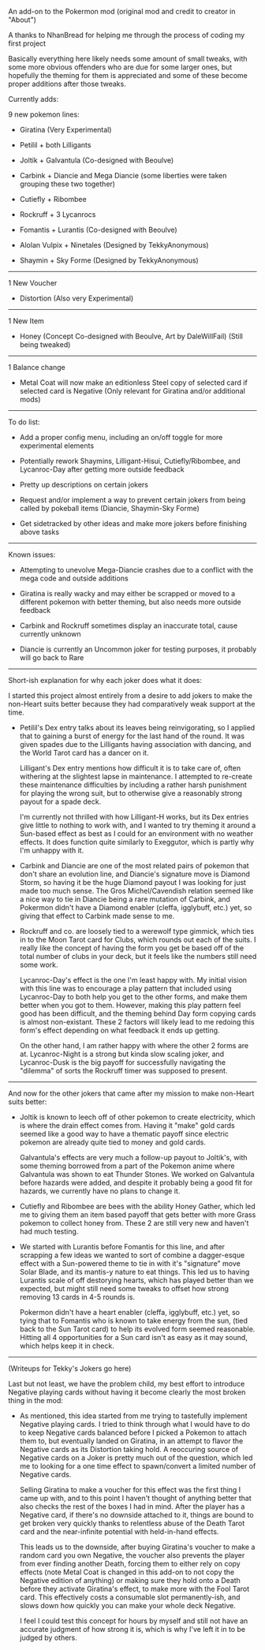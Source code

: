 An add-on to the Pokermon mod (original mod and credit to creator in "About")

A thanks to NhanBread for helping me through the process of coding my first project

Basically everything here likely needs some amount of small tweaks, with some more obvious offenders who are due for some larger ones, but hopefully
the theming for them is appreciated and some of these become proper additions after those tweaks.

Currently adds:

  9 new pokemon lines:

  - Giratina (Very Experimental)

  - Petilil + both Lilligants

  - Joltik + Galvantula (Co-designed with Beoulve)

  - Carbink + Diancie and Mega Diancie (some liberties were taken grouping these two together)

  - Cutiefly + Ribombee

  - Rockruff + 3 Lycanrocs

  - Fomantis + Lurantis (Co-designed with Beoulve)

  - Alolan Vulpix + Ninetales (Designed by TekkyAnonymous)

  - Shaymin + Sky Forme (Designed by TekkyAnonymous)

---
  
  1 New Voucher
  
  - Distortion (Also very Experimental)

---
  
  1 New Item

  - Honey (Concept Co-designed with Beoulve, Art by DaleWillFail) (Still being tweaked)

---
  
  1 Balance change

  - Metal Coat will now make an editionless Steel copy of selected card if selected card is Negative (Only relevant for Giratina and/or additional mods)

---

To do list:

  - Add a proper config menu, including an on/off toggle for more experimental elements

  - Potentially rework Shaymins, Lilligant-Hisui, Cutiefly/Ribombee, and Lycanroc-Day after getting more outside feedback

  - Pretty up descriptions on certain jokers

  - Request and/or implement a way to prevent certain jokers from being called by pokeball items (Diancie, Shaymin-Sky Forme)

  - Get sidetracked by other ideas and make more jokers before finishing above tasks

---

Known issues:

  - Attempting to unevolve Mega-Diancie crashes due to a conflict with the mega code and outside additions

  - Giratina is really wacky and may either be scrapped or moved to a different pokemon with better theming, but also needs more outside feedback

  - Carbink and Rockruff sometimes display an inaccurate total, cause currently unknown

  - Diancie is currently an Uncommon joker for testing purposes, it probably will go back to Rare

---

Short-ish explanation for why each joker does what it does:

  I started this project almost entirely from a desire to add jokers to make the non-Heart suits better because they had comparatively weak support at the time.

  - Petilil's Dex entry talks about its leaves being reinvigorating, so I applied that to gaining a burst of energy for the last hand of the round. It was given spades
    due to the Lilligants having association with dancing, and the World Tarot card has a dancer on it.

    Lilligant's Dex entry mentions how difficult it is to take care of, often withering at the slightest lapse in maintenance. I attempted to re-create these maintenance
    difficulties by including a rather harsh punishment for playing the wrong suit, but to otherwise give a reasonably strong payout for a spade deck.

    I'm currently not thrilled with how Lilligant-H works, but its Dex entries give little to nothing to work with, and I wanted to try theming it around a Sun-based effect
    as best as I could for an environment with no weather effects. It does function quite similarly to Exeggutor, which is partly why I'm unhappy with it.

  - Carbink and Diancie are one of the most related pairs of pokemon that don't share an evolution line, and Diancie's signature move is Diamond Storm, so having it be
    the huge Diamond payout I was looking for just made too much sense. The Gros Michel/Cavendish relation seemed like a nice way to tie in Diancie being a rare
    mutation of Carbink, and Pokermon didn't have a Diamond enabler (cleffa, igglybuff, etc.) yet, so giving that effect to Carbink made sense to me.

  - Rockruff and co. are loosely tied to a werewolf type gimmick, which ties in to the Moon Tarot card for Clubs, which rounds out each of the suits. I really like the 
    concept of having the form you get be based off of the total number of clubs in your deck, but it feels like the numbers still need some work.

    Lycanroc-Day's effect is the one I'm least happy with. My initial vision with this line was to encourage a play pattern that included using Lycanroc-Day
    to both help you get to the other forms, and make them better when you got to them. However, making this play pattern feel good has been difficult, and the theming
    behind Day form copying cards is almost non-existant. These 2 factors will likely lead to me redoing this form's effect depending on what feedback it ends up getting.

    On the other hand, I am rather happy with where the other 2 forms are at. Lycanroc-Night is a strong but kinda slow scaling joker, and Lycanroc-Dusk is the
    big payoff for successfully navigating the "dilemma" of sorts the Rockruff timer was supposed to present.

---

And now for the other jokers that came after my mission to make non-Heart suits better:

  - Joltik is known to leech off of other pokemon to create electricity, which is where the drain effect comes from. Having it "make" gold cards seemed like a good way
    to have a thematic payoff since electric pokemon are already quite tied to money and gold cards.

    Galvantula's effects are very much a follow-up payout to Joltik's, with some theming borrowed from a part of the Pokemon anime where Galvantula was shown to eat
    Thunder Stones. We worked on Galvantula before hazards were added, and despite it probably being a good fit for hazards, we currently have no plans to change it.

  - Cutiefly and Ribombee are bees with the ability Honey Gather, which led me to giving them an item based payoff that gets better with more Grass pokemon to collect
    honey from. These 2 are still very new and haven't had much testing.

  - We started with Lurantis before Fomantis for this line, and after scrapping a few ideas we wanted to sort of combine a dagger-esque effect with a Sun-powered theme 
    to tie in with it's "signature" move Solar Blade, and its mantis-y nature to eat things. This led us to having Lurantis scale of off destorying hearts, which has
    played better than we expected, but might still need some tweaks to offset how strong removing 13 cards in 4-5 rounds is.

    Pokermon didn't have a heart enabler (cleffa, igglybuff, etc.) yet, so tying that to Fomantis who is known to take energy from the sun, (tied back to the Sun Tarot card)
    to help its evolved form seemed reasonable. Hitting all 4 opportunities for a Sun card isn't as easy as it may sound, which helps keep it in check.

---

  (Writeups for Tekky's Jokers go here)

Last but not least, we have the problem child, my best effort to introduce Negative playing cards without having it become clearly the most broken thing in the mod:

  - As mentioned, this idea started from me trying to tastefully implement Negative playing cards. I tried to think through what I would have to do to keep Negative cards 
    balanced before I picked a Pokemon to attach them to, but eventually landed on Giratina, in an attempt to flavor the Negative cards as its Distortion taking hold.
    A reoccuring source of Negative cards on a Joker is pretty much out of the question, which led me to looking for a one time effect to spawn/convert a limited number
    of Negative cards. 

    Selling Giratina to make a voucher for this effect was the first thing I came up with, and to this point I haven't thought of anything better that also checks the rest of 
    the boxes I had in mind. After the player has a Negative card, if there's no downside attached to it, things are bound to get broken very quickly thanks to relentless abuse 
    of the Death Tarot card and the near-infinite potential with held-in-hand effects. 

    This leads us to the downside, after buying Giratina's voucher to make a random card you own Negative, the voucher also prevents the player from ever finding another Death,
    forcing them to either rely on copy effects (note Metal Coat is changed in this add-on to not copy the Negative edition of anything) or making sure they hold onto a Death
    before they activate Giratina's effect, to make more with the Fool Tarot card. This effectively costs a consumable slot permanently-ish, and slows down how quickly you can
    make your whole deck Negative. 

    I feel I could test this concept for hours by myself and still not have an accurate judgment of how strong it is, which is why I've left it in to be judged by others.

